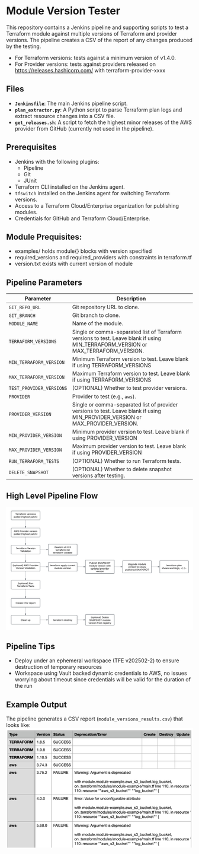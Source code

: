 # Module Version Tester

This repository contains a Jenkins pipeline and supporting scripts to test a Terraform module against multiple versions of Terraform and provider versions. The pipeline creates a CSV of the report of any changes produced by the testing.

- For Terraform versions: tests against a minimum version of v1.4.0.
- For Provider versions: tests against providers released on https://releases.hashicorp.com/ with terraform-provider-xxxx

## Files

- **`Jenkinsfile`**: The main Jenkins pipeline script.
- **`plan_extractor.py`**: A Python script to parse Terraform plan logs and extract resource changes into a CSV file.
- **`get_releases.sh`**: A script to fetch the highest minor releases of the AWS provider from GitHub (currently not used in the pipeline).

## Prerequisites

- Jenkins with the following plugins:
  - Pipeline
  - Git
  - JUnit
- Terraform CLI installed on the Jenkins agent.
- `tfswitch` installed on the Jenkins agent for switching Terraform versions.
- Access to a Terraform Cloud/Enterprise organization for publishing modules.
- Credentials for GitHub and Terraform Cloud/Enterprise.

## Module Prequisites:
- examples/ holds module{} blocks with version specified
- required_versions and required_providers with constraints in terraform.tf 
- version.txt exists with current version of module 

## Pipeline Parameters

| Parameter                | Description                                                                                     |
|--------------------------|-------------------------------------------------------------------------------------------------|
| `GIT_REPO_URL`           | Git repository URL to clone.                                                                   |
| `GIT_BRANCH`             | Git branch to clone.                                                                           |
| `MODULE_NAME`            | Name of the module.                                                                            |
| `TERRAFORM_VERSIONS`     | Single or comma-separated list of Terraform versions to test. Leave blank if using MIN_TERRAFORM_VERSION or MAX_TERRAFORM_VERSION.                                            |
| `MIN_TERRAFORM_VERSION`  | Minimum Terraform version to test. Leave blank if using TERRAFORM_VERSIONS                                                         |
| `MAX_TERRAFORM_VERSION`  | Maximum Terraform version to test. Leave blank if using TERRAFORM_VERSIONS                                                             |
| `TEST_PROVIDER_VERSIONS` | (OPTIONAL) Whether to test provider versions.                                                             |
| `PROVIDER`               | Provider to test (e.g., `aws`).                                                                |
| `PROVIDER_VERSION`       | Single or comma-separated list of provider versions to test. Leave blank if using MIN_PROVIDER_VERSION or MAX_PROVIDER_VERSION.                                             |
| `MIN_PROVIDER_VERSION`   | Minimum provider version to test. Leave blank if using PROVIDER_VERSION                                                              |
| `MAX_PROVIDER_VERSION`   | Maximum provider version to test. Leave blank if using PROVIDER_VERSION                                                              |
| `RUN_TERRAFORM_TESTS`    | (OPTIONAL) Whether to run Terraform tests.                                                           |
| `DELETE_SNAPSHOT`        | (OPTIONAL) Whether to delete snapshot versions after testing.                                             |

## High Level Pipeline Flow

![flow](assets/flow.png)

## Pipeline Tips

- Deploy under an ephemeral workspace (TFE v202502-2) to ensure destruction of temporary resources
- Workspace using Vault backed dynamic credentials to AWS, no issues worrying about timeout since credentials will be valid for the duration of the run

## Example Output

The pipeline generates a CSV report (`module_versions_results.csv`) that looks like:
![report](assets/report.png)